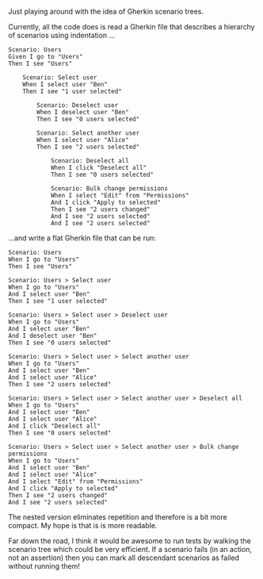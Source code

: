 Just playing around with the idea of Gherkin scenario trees.

Currently, all the code does is read a Gherkin file that describes a hierarchy of scenarios using indentation ...


	Scenario: Users
	Given I go to "Users"
	Then I see "Users"

	    Scenario: Select user
	    When I select user "Ben"
	    Then I see "1 user selected"
    
	        Scenario: Deselect user
	        When I deselect user "Ben"
	        Then I see "0 users selected"
        
	        Scenario: Select another user
	        When I select user "Alice"
	        Then I see "2 users selected"
        
	            Scenario: Deselect all
	            When I click "Deselect all"
	            Then I see "0 users selected"
            
	            Scenario: Bulk change permissions
	            When I select "Edit" from "Permissions"
	            And I click "Apply to selected"
	            Then I see "2 users changed"
	            And I see "2 users selected"
                And I see "2 users selected"


...and write a flat Gherkin file that can be run:

    Scenario: Users
    When I go to "Users"
    Then I see "Users"

    Scenario: Users > Select user
    When I go to "Users"
    And I select user "Ben"
    Then I see "1 user selected"

    Scenario: Users > Select user > Deselect user
    When I go to "Users"
    And I select user "Ben"
    And I deselect user "Ben"
    Then I see "0 users selected"

    Scenario: Users > Select user > Select another user
    When I go to "Users"
    And I select user "Ben"
    And I select user "Alice"
    Then I see "2 users selected"

    Scenario: Users > Select user > Select another user > Deselect all
    When I go to "Users"
    And I select user "Ben"
    And I select user "Alice"
    And I click "Deselect all"
    Then I see "0 users selected"

    Scenario: Users > Select user > Select another user > Bulk change permissions
    When I go to "Users"
    And I select user "Ben"
    And I select user "Alice"
    And I select "Edit" from "Permissions"
    And I click "Apply to selected"
    Then I see "2 users changed"
    And I see "2 users selected"

 The nested version eliminates repetition and therefore is a bit more compact. My hope is that is is more readable.
 
 Far down the road, I think it would be awesome to run tests by walking the scenario tree which could be very efficient. If a scenario fails (in an action, not an assertion) then you can mark all descendant scenarios as failed without running them!
